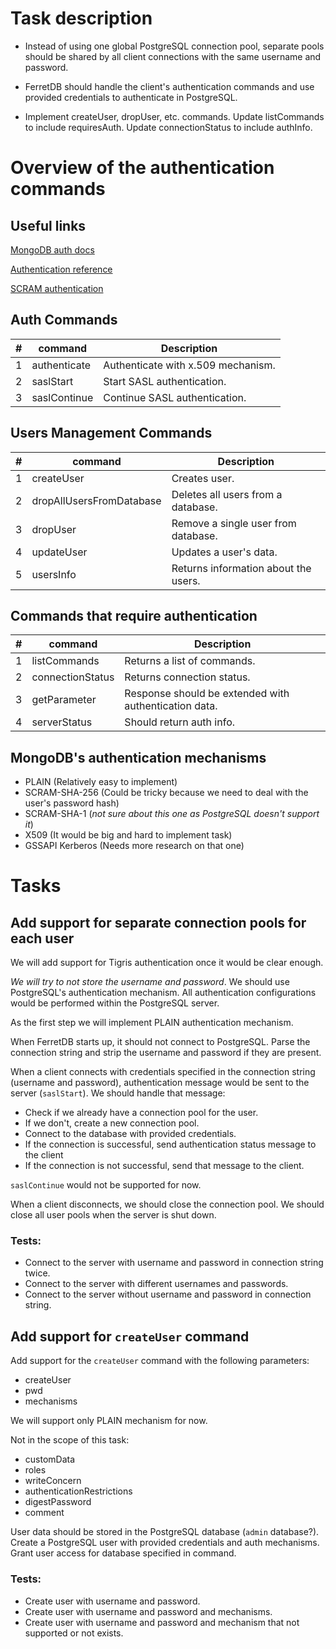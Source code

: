 # Task description

* Instead of using one global PostgreSQL connection pool, separate pools should be shared by all client connections with the same username and password.

* FerretDB should handle the client's authentication commands and use provided credentials to authenticate in PostgreSQL.

* Implement createUser, dropUser, etc. commands.
Update listCommands to include requiresAuth.
Update connectionStatus to include authInfo.

# Overview of the authentication commands

## Useful links

[MongoDB auth docs](https://github.com/mongodb/mongo/blob/a06bc8bbced8f0c60b94ed784f5f105f2f01ed5d/src/mongo/db/auth/README.md)

[Authentication reference](https://www.mongodb.com/docs/manual/core/authentication/)

[SCRAM authentication](https://www.mongodb.com/docs/manual/core/security-scram/)

## Auth Commands

| #   | command      | Description                        |
|-----|--------------|------------------------------------|
| 1   | authenticate | Authenticate with x.509 mechanism. |
| 2   | saslStart    | Start SASL authentication.         |
| 3   | saslContinue | Continue SASL authentication.      |


## Users Management Commands

| #   | command                  | Description                            |
|-----|--------------------------|----------------------------------------|
| 1   | createUser               | Creates user.                          |
| 2   | dropAllUsersFromDatabase | Deletes all users from a database.     |
| 3   | dropUser                 | Remove a single user from database.    |
| 4   | updateUser               | Updates a user's data.                 |
| 5   | usersInfo                | Returns information about the users.   |

## Commands that require authentication

| #    | command          | Description                                           |
|------|------------------|-------------------------------------------------------|
| 1    | listCommands     | Returns a list of commands.                           |
| 2    | connectionStatus | Returns connection status.                            |
| 3    | getParameter     | Response should be extended with authentication data. |
| 4    | serverStatus     | Should return auth info.                              |

## MongoDB's authentication mechanisms

* PLAIN (Relatively easy to implement)
* SCRAM-SHA-256 (Could be tricky because we need to deal with the user's password hash)
* SCRAM-SHA-1 (*not sure about this one as PostgreSQL doesn't support it*)
* X509 (It would be big and hard to implement task)
* GSSAPI Kerberos (Needs more research on that one)


# Tasks
## Add support for separate connection pools for each user 

We will add support for Tigris authentication once it would be clear enough.

*We will try to not store the username and password*.
We should use PostgreSQL's authentication mechanism.
All authentication configurations would be performed within the PostgreSQL server.

As the first step we will implement PLAIN authentication mechanism.

When FerretDB starts up, it should not connect to PostgreSQL.
Parse the connection string and strip the username and password if they are present.

When a client connects with credentials specified in the connection string (username and password), authentication message would be sent to the server (`saslStart`).
We should handle that message:
* Check if we already have a connection pool for the user.
* If we don't, create a new connection pool.
* Connect to the database with provided credentials.
* If the connection is successful, send authentication status message to the client
* If the connection is not successful, send that message to the client.

`saslContinue` would not be supported for now.

When a client disconnects, we should close the connection pool.
We should close all user pools when the server is shut down.

### Tests:
* Connect to the server with username and password in connection string twice.
* Connect to the server with different usernames and passwords.
* Connect to the server without username and password in connection string.

## Add support for `createUser` command

Add support for the `createUser` command with the following parameters:
* createUser
* pwd
* mechanisms

We will support only PLAIN mechanism for now.

Not in the scope of this task:
* customData
* roles
* writeConcern
* authenticationRestrictions
* digestPassword
* comment

User data should be stored in the PostgreSQL database (`admin` database?).
Create a PostgreSQL user with provided credentials and auth mechanisms.
Grant user access for database specified in command.

### Tests:

* Create user with username and password.
* Create user with username and password and mechanisms.
* Create user with username and password and mechanism that not supported or not exists.
